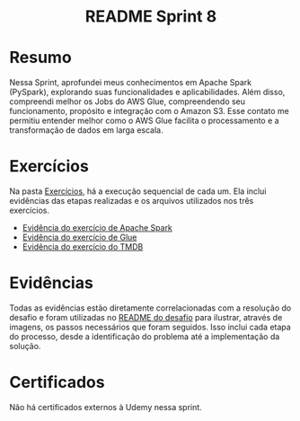 <h1 align="center">README Sprint 8</h1>

# Resumo

Nessa Sprint, aprofundei meus conhecimentos em Apache Spark (PySpark), explorando suas funcionalidades e aplicabilidades. Além disso, compreendi melhor os Jobs do AWS Glue, compreendendo seu funcionamento, propósito e integração com o Amazon S3. Esse contato me permitiu entender melhor como o AWS Glue facilita o processamento e a transformação de dados em larga escala.

# Exercícios

Na pasta [Exercícios](../Sprint%208/Exercicios/), há a execução sequencial de cada um. Ela inclui evidências das etapas realizadas e os arquivos utilizados nos três exercícios.

- [Evidência do exercício de Apache Spark](./Exercicios/exercicio_apache_spark/)
- [Evidência do exercício de Glue](./Exercicios/exercicio-TMDB/)
- [Evidência do exercício do TMDB](./Exercicios/geracao_massa_dados/)

# Evidências

Todas as evidências estão diretamente correlacionadas com a resolução do desafio e foram utilizadas no [README do desafio](./Desafio/README.md) para ilustrar, através de imagens, os passos necessários que foram seguidos. Isso inclui cada etapa do processo, desde a identificação do problema até a implementação da solução.


# Certificados

Não há certificados externos à Udemy nessa sprint.


